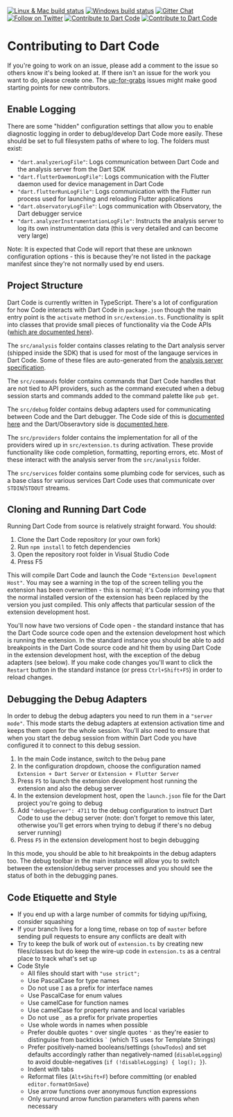 [![Linux & Mac build status](https://img.shields.io/travis/Dart-Code/Dart-Code.svg?label=mac+%26+linux)](https://travis-ci.org/Dart-Code/Dart-Code) [![Windows build status](https://img.shields.io/appveyor/ci/DanTup/Dart-Code.svg?label=windows&logoWidth=-1)](https://ci.appveyor.com/project/DanTup/dart-code) [![Gitter Chat](https://img.shields.io/badge/chat-online-blue.svg)](https://gitter.im/dart-code/Dart-Code) [![Follow on Twitter](https://img.shields.io/badge/twitter-dartcode-blue.svg)](https://twitter.com/DartCode) [![Contribute to Dart Code](https://img.shields.io/badge/help-contribute-551A8B.svg)](https://github.com/Dart-Code/Dart-Code/blob/master/CONTRIBUTING.md) [![Contribute to Dart Code](https://img.shields.io/badge/help-donate-551A8B.svg)](https://www.paypal.me/DanTup)

# Contributing to Dart Code

If you're going to work on an issue, please add a comment to the issue so others know it's being looked at. If there isn't an issue for the work you want to do, please create one. The [up-for-grabs](https://github.com/Dart-Code/Dart-Code/labels/up%20for%20grabs) issues might make good starting points for new contributors.

## Enable Logging

There are some "hidden" configuration settings that allow you to enable diagnostic logging in order to debug/develop Dart Code more easily. These should be set to full filesystem paths of where to log. The folders must exist:

- `"dart.analyzerLogFile"`: Logs communication between Dart Code and the analysis server from the Dart SDK
- `"dart.flutterDaemonLogFile"`: Logs communication with the Flutter daemon used for device management in Dart Code
- `"dart.flutterRunLogFile"`: Logs communication with the Flutter run process used for launching and reloading Flutter applications
- `"dart.observatoryLogFile"`: Logs communication with Observatory, the Dart debugger service
- `"dart.analyzerInstrumentationLogFile"`: Instructs the analysis server to log its own instrumentation data (this is very detailed and can become very large)

Note: It is expected that Code will report that these are unknown configuration options - this is because they're not listed in the package manifest since they're not normally used by end users.

## Project Structure

Dart Code is currently written in TypeScript. There's a lot of configuration for how Code interacts with Dart Code in `package.json` though the main entry point is the `activate` method in `src/extension.ts`. Functionality is split into classes that provide small pieces of functionality via the Code APIs ([which are documented here](https://code.visualstudio.com/docs/extensionAPI/vscode-api)).

The `src/analysis` folder contains classes relating to the Dart analysis server (shipped inside the SDK) that is used for most of the langauge services in Dart Code. Some of these files are auto-generated from the [analysis server specification](https://htmlpreview.github.io/?https://github.com/dart-lang/sdk/blob/master/pkg/analysis_server/doc/api.html).

The `src/commands` folder contains commands that Dart Code handles that are not tied to API providers, such as the command executed when a debug session starts and commands added to the command palette like `pub get`.

The `src/debug` folder contains debug adapters used for communicating between Code and the Dart debugger. The Code side of this is [documented here](https://code.visualstudio.com/docs/extensionAPI/api-debugging) and the Dart/Obseravtory side is [documented here](https://github.com/dart-lang/sdk/blob/master/runtime/vm/service/service.md).

The `src/providers` folder contains the implementation for all of the providers wired up in `src/extension.ts` during activation. These provide functionality like code completion, formatting, reporting errors, etc. Most of these interact with the analysis server from the `src/analysis` folder.

The `src/services` folder contains some plumbing code for services, such as a base class for various services Dart Code uses that communicate over `STDIN`/`STDOUT` streams.

## Cloning and Running Dart Code

Running Dart Code from source is relatively straight forward. You should:

1. Clone the Dart Code repository (or your own fork)
2. Run `npm install` to fetch dependencies
3. Open the repository root folder in Visual Studio Code
4. Press F5

This will compile Dart Code and launch the Code `"Extension Development Host"`. You may see a warning in the top of the screen telling you the extension has been overwritten - this is normal; it's Code informing you that the normal installed version of the extension has been replaced by the version you just compiled. This only affects that particular session of the extension development host.

You'll now have two versions of Code open - the standard instance that has the Dart Code source code open and the extension development host which is running the extension. In the standard instance you should be able to add breakpoints in the Dart Code source code and hit them by using Dart Code in the extension development host, with the exception of the debug adapters (see below). If you make code changes you'll want to click the `Restart` button in the standard instance (or press `Ctrl+Shift+F5`) in order to reload changes.

## Debugging the Debug Adapters

In order to debug the debug adapters you need to run them in a `"server mode"`. This mode starts the debug adapters at extension activation time and keeps them open for the whole session. You'll also need to ensure that when you start the debug session from within Dart Code you have configured it to connect to this debug session.

1. In the main Code instance, switch to the `Debug` pane
2. In the configuration dropdown, choose the configuration named `Extension + Dart Server` or `Extension + Flutter Server`
3. Press `F5` to launch the extension development host running the extension and also the debug server
4. In the extension development host, open the `launch.json` file for the Dart project you're going to debug
5. Add `"debugServer": 4711` to the debug configuration to instruct Dart Code to use the debug server (note: don't forget to remove this later, otherwise you'll get errors when trying to debug if there's no debug server running)
6. Press `F5` in the extension development host to begin debugging

In this mode, you should be able to hit breakpoints in the debug adapters too. The debug toolbar in the main instance will allow you to switch between the extension/debug server processes and you should see the status of both in the debugging panes.

## Code Etiquette and Style

- If you end up with a large number of commits for tidying up/fixing, consider squashing
- If your branch lives for a long time, rebase on top of `master` before sending pull requests to ensure any conflicts are dealt with
- Try to keep the bulk of work out of `extension.ts` by creating new files/classes but do keep the wire-up code in `extension.ts` as a central place to track what's set up
- Code Style
  - All files should start with `"use strict";`
  - Use PascalCase for type names
  - Do not use `I` as a prefix for interface names
  - Use PascalCase for enum values
  - Use camelCase for function names
  - Use camelCase for property names and local variables
  - Do not use `_` as a prefix for private properties
  - Use whole words in names when possible
  - Prefer double quotes `"` over single quotes `'` as they're easier to distinguise from backticks `` ` `` (which TS uses for Template Strings)
  - Prefer positively-named booleans/settings (`showTodos`) and set defaults accordingly rather than negatively-named (`disableLogging`) to avoid double-negatives (`if (!disableLogging) { log(); }`).
  - Indent with tabs
  - Reformat files (`Alt+Shift+F`) before committing (or enabled `editor.formatOnSave`)
  - Use arrow functions over anonymous function expressions
  - Only surround arrow function parameters with parens when necessary
